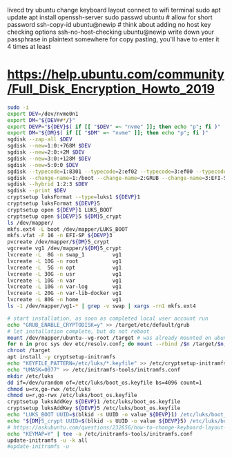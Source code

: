 livecd
try ubuntu
change keyboard layout
connect to wifi
terminal sudo
apt update
apt install openssh-server
sudo passwd ubuntu # allow for short password
ssh-copy-id ubuntu@newip # think about adding no host key checking options
ssh-no-host-checking ubuntu@newip
write down your passphrase in plaintext somewhere for copy pasting, you'll have to enter it 4 times at least
# https://help.ubuntu.com/community/Full_Disk_Encryption_Howto_2019
```sh
sudo -i
export DEV=/dev/nvme0n1
export DM="${DEV##*/}"
export DEVP="${DEV}$( if [[ "$DEV" =~ "nvme" ]]; then echo "p"; fi )"
export DM="${DM}$( if [[ "$DM" =~ "nvme" ]]; then echo "p"; fi )"
sgdisk --zap-all $DEV
sgdisk --new=1:0:+768M $DEV
sgdisk --new=2:0:+2M $DEV
sgdisk --new=3:0:+128M $DEV
sgdisk --new=5:0:0 $DEV
sgdisk --typecode=1:8301 --typecode=2:ef02 --typecode=3:ef00 --typecode=5:8301 $DEV
sgdisk --change-name=1:/boot --change-name=2:GRUB --change-name=3:EFI-SP --change-name=5:rootfs $DEV
sgdisk --hybrid 1:2:3 $DEV
sgdisk --print $DEV
cryptsetup luksFormat --type=luks1 ${DEVP}1
cryptsetup luksFormat ${DEVP}5
cryptsetup open ${DEVP}1 LUKS_BOOT
cryptsetup open ${DEVP}5 ${DM}5_crypt
ls /dev/mapper/
mkfs.ext4 -L boot /dev/mapper/LUKS_BOOT
mkfs.vfat -F 16 -n EFI-SP ${DEVP}3
pvcreate /dev/mapper/${DM}5_crypt
vgcreate vg1 /dev/mapper/${DM}5_crypt
lvcreate -L  8G -n swap_1         vg1
lvcreate -L 10G -n root           vg1
lvcreate -L  5G -n opt            vg1
lvcreate -L 30G -n usr            vg1
lvcreate -L 10G -n var            vg1
lvcreate -L 10G -n var-log        vg1
lvcreate -L 20G -n var-lib-docker vg1
lvcreate -L 80G -n home           vg1
ls -1 /dev/mapper/vg1-* | grep -v swap | xargs -rn1 mkfs.ext4

# start installation, as soon as completed local user account run
echo "GRUB_ENABLE_CRYPTODISK=y" >> /target/etc/default/grub
# let installation complete, but do not reboot
mount /dev/mapper/ubuntu--vg-root /target # was already mounted on ubuntu 20.04.1 installer
for n in proc sys dev etc/resolv.conf; do mount --rbind /$n /target/$n; done
chroot /target
apt install -y cryptsetup-initramfs
echo "KEYFILE_PATTERN=/etc/luks/*.keyfile" >> /etc/cryptsetup-initramfs/conf-hook
echo "UMASK=0077" >> /etc/initramfs-tools/initramfs.conf
mkdir /etc/luks
dd if=/dev/urandom of=/etc/luks/boot_os.keyfile bs=4096 count=1
chmod u=rx,go-rwx /etc/luks
chmod u=r,go-rwx /etc/luks/boot_os.keyfile
cryptsetup luksAddKey ${DEVP}1 /etc/luks/boot_os.keyfile
cryptsetup luksAddKey ${DEVP}5 /etc/luks/boot_os.keyfile
echo "LUKS_BOOT UUID=$(blkid -s UUID -o value ${DEVP}1) /etc/luks/boot_os.keyfile luks,discard" >> /etc/crypttab
echo "${DM}5_crypt UUID=$(blkid -s UUID -o value ${DEVP}5) /etc/luks/boot_os.keyfile luks,discard" >> /etc/crypttab
# https://askubuntu.com/questions/232656/how-to-change-keyboard-layout-for-startup-passphrase-prompt
echo "KEYMAP=Y" | tee -a /etc/initramfs-tools/initramfs.conf
update-initramfs -u -k all
#update-initramfs -u
```

